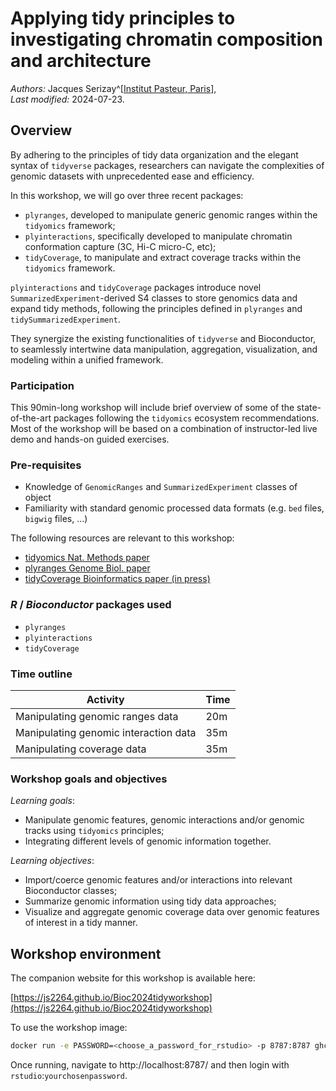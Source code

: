 # Applying tidy principles to investigating chromatin composition and architecture

*Authors:*
    Jacques Serizay^[[Institut Pasteur, Paris](https://research.pasteur.fr/en/team/spatial-regulation-of-genomes/)],
    <br/>
*Last modified:* 2024-07-23.

## Overview

By adhering to the principles of tidy data organization and the elegant syntax 
of `tidyverse` packages, researchers can navigate the complexities of genomic 
datasets with unprecedented ease and efficiency. 

In this workshop, we will go over three recent packages: 

- `plyranges`, developed to manipulate generic genomic ranges within the `tidyomics` framework;
- `plyinteractions`, specifically developed to manipulate chromatin 
conformation capture (3C, Hi-C micro-C, etc); 
- `tidyCoverage`, to manipulate and extract coverage tracks within the `tidyomics` framework. 

`plyinteractions` and `tidyCoverage` packages introduce novel 
`SummarizedExperiment`-derived S4 classes to store genomics data and expand 
tidy methods, following the principles defined in `plyranges` and
`tidySummarizedExperiment`.  

They synergize the existing functionalities of `tidyverse` and 
Bioconductor, to seamlessly intertwine data manipulation, aggregation, 
visualization, and modeling within a unified framework.  

### Participation

This 90min-long workshop will include brief overview of some of the state-of-the-art packages 
following the `tidyomics` ecosystem recommendations. Most of the workshop will 
be based on a combination of instructor-led live demo and hands-on guided exercises. 

### Pre-requisites

* Knowledge of `GenomicRanges` and `SummarizedExperiment` classes of object
* Familiarity with standard genomic processed data formats (e.g. `bed` files, `bigwig` files, ...)

The following resources are relevant to this workshop: 

* [tidyomics Nat. Methods paper](https://www.nature.com/articles/s41592-024-02299-2)
* [plyranges Genome Biol. paper](https://genomebiology.biomedcentral.com/articles/10.1186/s13059-018-1597-8)
* [tidyCoverage Bioinformatics paper (in press)](https://www.biorxiv.org/content/10.1101/2024.01.27.577537v1)

### _R_ / _Bioconductor_ packages used

- `plyranges`
- `plyinteractions`
- `tidyCoverage`

### Time outline

| Activity                                   | Time |
|--------------------------------------------|------|
| Manipulating genomic ranges data           | 20m  |
| Manipulating genomic interaction data      | 35m  |
| Manipulating coverage data                 | 35m  |

### Workshop goals and objectives

*Learning goals*: 

- Manipulate genomic features, genomic interactions and/or genomic tracks using `tidyomics` principles;
- Integrating different levels of genomic information together.

*Learning objectives*: 

- Import/coerce genomic features and/or interactions into relevant Bioconductor classes; 
- Summarize genomic information using tidy data approaches; 
- Visualize and aggregate genomic coverage data over genomic features of interest in a tidy manner. 

## Workshop environment 

The companion website for this workshop is available here: 

[https://js2264.github.io/Bioc2024tidyworkshop](https://js2264.github.io/Bioc2024tidyworkshop)

To use the workshop image:

```sh
docker run -e PASSWORD=<choose_a_password_for_rstudio> -p 8787:8787 ghcr.io/js2264/bioc2024tidyworkshop:latest
```

Once running, navigate to http://localhost:8787/ and then login with `rstudio`:`yourchosenpassword`. 
